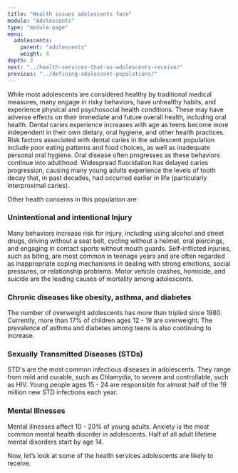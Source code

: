 ```yaml
---
title: "Health issues adolescents face"
module: "Adolescents"
type: "module-page"
menu:
  adolescents:
    parent: "adolescents"
    weight: 4
depth: 3
next: "../health-services-that-us-adolescents-receive/"
previous: "../defining-adolescent-populations/"
---
```

<div class="pageblock"><p>While most adolescents are considered healthy by traditional medical measures, many engage in risky behaviors, have unhealthy habits, and experience physical and psychosocial health conditions. These may have adverse effects on their immediate and future overall health, including oral health. Dental caries experience increases with age as teens become more independent in their own dietary, oral hygiene, and other health practices. Risk factors associated with dental caries in the adolescent population include poor eating patterns and food choices, as well as inadequate personal oral hygiene. Oral disease often progresses as these behaviors continue into adulthood. Widespread fluoridation has delayed caries progression, causing many young adults experience the levels of tooth decay that, in past decades, had occurred earlier in life (particularly interproximal caries).</p>
<p>Other health concerns in this population are:</p>
</div><h3>Unintentional and intentional Injury</h3><div class="pageblock"><p>Many behaviors increase risk for injury, including using alcohol and street drugs, driving without a seat belt, cycling without a helmet, oral piercings, and engaging in contact sports without mouth guards. Self-inflicted injuries, such as biting, are most common in teenage years and are often regarded as inappropriate coping mechanisms in dealing with strong emotions, social pressures, or relationship problems. Motor vehicle crashes, homicide, and suicide are the leading causes of mortality among adolescents.</p>
</div><h3>Chronic diseases like obesity, asthma, and diabetes</h3><div class="pageblock"><p>The number of overweight adolescents has more than tripled since 1980. Currently, more than 17% of children ages 12 - 19 are overweight. The prevalence of asthma and diabetes among teens is also continuing to increase.</p>
</div><h3>Sexually Transmitted Diseases (STDs)</h3><div class="pageblock"><p>STD's are the most common infectious diseases in adolescents. They range from mild and curable, such as Chlamydia, to severe and controllable, such as HIV. Young people ages 15 - 24 are responsible for almost half of the 19 million new STD infections each year.</p>
</div><h3>Mental Illnesses</h3><div class="pageblock"><p>Mental illnesses affect 10 - 20% of young adults. Anxiety is the most common mental health disorder in adolescents. Half of all adult lifetime mental disorders start by age 14. </p>
</div><div class="pageblock"><p>Now, let’s look at some of the health services adolescents are likely to receive.</p>
</div>